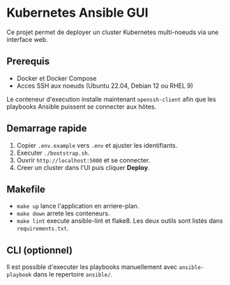 # Kubernetes Ansible GUI

Ce projet permet de deployer un cluster Kubernetes multi-noeuds via une interface web.

## Prerequis
- Docker et Docker Compose
- Acces SSH aux noeuds (Ubuntu 22.04, Debian 12 ou RHEL 9)
  
Le conteneur d'execution installe maintenant `openssh-client` afin que
les playbooks Ansible puissent se connecter aux hôtes.

## Demarrage rapide
1. Copier `.env.example` vers `.env` et ajuster les identifiants.
2. Executer `./bootstrap.sh`.
3. Ouvrir `http://localhost:5000` et se connecter.
4. Creer un cluster dans l'UI puis cliquer **Deploy**.

## Makefile
- `make up` lance l'application en arriere-plan.
- `make down` arrete les conteneurs.
- `make lint` execute ansible-lint et flake8.
  Les deux outils sont listés dans `requirements.txt`.

## CLI (optionnel)
Il est possible d'executer les playbooks manuellement avec `ansible-playbook` dans le repertoire `ansible/`.
